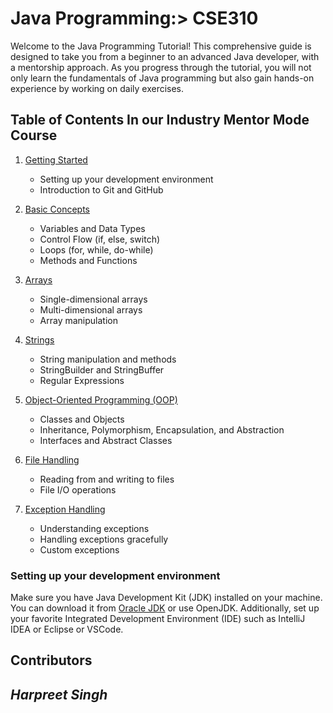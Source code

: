 <h1 >
Java Programming:> CSE310
</h1>
Welcome to the Java Programming Tutorial! This comprehensive guide is designed to take you from a beginner to an advanced Java developer, with a mentorship approach. As you progress through the tutorial, you will not only learn the fundamentals of Java programming but also gain hands-on experience by working on daily exercises. 

## Table of Contents In our Industry Mentor Mode Course
1. [Getting Started](#getting-started)
   - Setting up your development environment
   - Introduction to Git and GitHub

2. [Basic Concepts](#basic-concepts)
   - Variables and Data Types
   - Control Flow (if, else, switch)
   - Loops (for, while, do-while)
   - Methods and Functions

3. [Arrays](#arrays)
   - Single-dimensional arrays
   - Multi-dimensional arrays
   - Array manipulation

4. [Strings](#strings)
   - String manipulation and methods
   - StringBuilder and StringBuffer
   - Regular Expressions

5. [Object-Oriented Programming (OOP)](#object-oriented-programming-oop)
   - Classes and Objects
   - Inheritance, Polymorphism, Encapsulation, and Abstraction
   - Interfaces and Abstract Classes

6. [File Handling](#file-handling)
   - Reading from and writing to files
   - File I/O operations

7. [Exception Handling](#exception-handling)
   - Understanding exceptions
   - Handling exceptions gracefully
   - Custom exceptions



### Setting up your development environment
Make sure you have Java Development Kit (JDK) installed on your machine. You can download it from [Oracle JDK](https://www.oracle.com/java/technologies/javase-downloads.html) or use OpenJDK. Additionally, set up your favorite Integrated Development Environment (IDE) such as IntelliJ IDEA or Eclipse or VSCode.


## Contributors
<h2>
<i>
Harpreet Singh
</i>
</h2>
